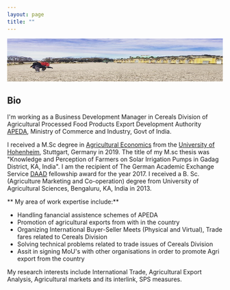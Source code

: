 ```yaml
---
layout: page
title: ""
---
```

<p align="center">
  <img width="700" height="100" src="IMG_20200409_010555_376.jpg">
</p>

## Bio ##

  I'm working as a Business Development Manager in Cereals Division of Agricultural Processed Food Products Export Development Authority [APEDA](https://apeda.gov.in/apedawebsite/six_head_product/cereal.htm), Ministry of Commerce and Industry, Govt of India. 

  I received a M.Sc degree in [Agricultural Economics](https://www.uni-hohenheim.de/en/agricultural-economics-masters#:~:text=Agricultural%20research%20at%20the%20University,bio%2Dbased%20value%2Dcreation%20networks) from the [University of Hohenheim](https://www.uni-hohenheim.de/en), Stuttgart, Germany in 2019. The title of my M.sc thesis was "Knowledge and Perception of Farmers on Solar Irrigation Pumps in Gadag District, KA, India". I am the recipient of The German Academic Exchange Service [DAAD](https://www.uni-hohenheim.de/en/agecon-scholarships) fellowship award for the year 2017. I received a B. Sc. (Agriculture Marketing and Co-operation) degree from University of Agricultural Sciences, Bengaluru, KA, India in 2013. 
   
 ** My area of work expertise include:** 
  * Handling fanancial assistence schemes of APEDA
  * Promotion of agricultural exports from with in the country 
  * Organizing International Buyer-Seller Meets (Physical and Virtual), Trade fares related to Cereals Division 
  * Solving technical problems related to trade issues of Cereals Division
  * Assit in signing MoU's with other organisations in order to promote Agri export from the country
  
 My research interests include  International Trade, Agricultural Export Analysis, Agricultural markets and its interlink, SPS measures. 























